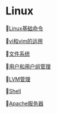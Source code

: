 # Linux #

:tokyo_tower:[Linux基础命令](https://github.com/Lumnca/Linux/blob/master/Linux%E5%9F%BA%E7%A1%80%E5%91%BD%E4%BB%A4.md)

:tokyo_tower:[vi和vim的运用](https://github.com/Lumnca/Linux/blob/master/vi%E4%B8%8Evim%E7%9A%84%E4%BD%BF%E7%94%A8.md)

:tokyo_tower:[文件系统](https://github.com/Lumnca/Linux/blob/master/%E6%96%87%E4%BB%B6%E7%B3%BB%E7%BB%9F.md)

:tokyo_tower:[用户和用户组管理](https://github.com/Lumnca/Linux/blob/master/%E7%94%A8%E6%88%B7%E5%92%8C%E7%94%A8%E6%88%B7%E7%BB%84%E7%AE%A1%E7%90%86.md)

:tokyo_tower:[LVM管理](https://github.com/Lumnca/Linux/blob/master/LVM%E7%AE%A1%E7%90%86.md)

:tokyo_tower:[Shell](https://github.com/Lumnca/Linux/blob/master/shell.md)


:tokyo_tower:[Apache服务器](https://github.com/Lumnca/Linux/blob/master/Apache.md)

